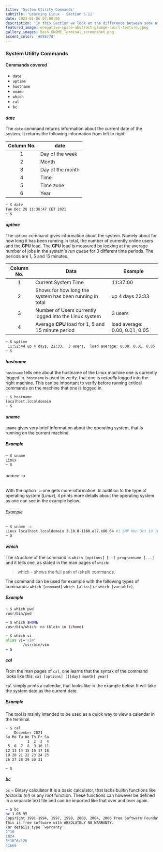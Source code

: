 ```yaml
---
title: 'System Utility Commands'
subtitle: 'Learning Linux - Section 5.11'
date: 2022-01-06 07:00:00
description: 'In this Section we look at the difference between some of the popular Directory Services out there. E.g. Active Directory, LDAP, IDM, WinBIND, OpenLDAP.'
featured_image: enegative-space-abstract-grunge-swirl-texture.jpeg
gallery_images: Bash_GNOME_Terminal_screenshot.png
accent_color: '#08877d'
---
```


### System Utility Commands

#### Commands covered

- `date`
- `uptime`
- `hostname`
- `uname`
- `which`
- `cal`
- `bc`

#### *date*

The `date` command returns information about the current date of the system. 
It returns the following information from left to right:


| Column No. | date             |
|:----------:|------------------|
| 1          | Day of the week  |
| 2          | Month            |
| 3          | Day of the month |
| 4          | Time             |
| 5          | Time zone        |
 | 6          | Year             |


```bash
~ $ date
Tue Dec 28 11:38:47 CET 2021
~ $ 
```


#### *uptime*

The `uptime` command gives information about the system. Namely about for how long it has been running in total, the number of currently online users and the **CPU** load. The **CPU** load is measured by looking at the average number of jobs in the system's *run queue* for 3 different time periods. The periods are 1, 5 and 15 minutes.


| Column No. | Data                                                    | Example                        |
|:----------:|---------------------------------------------------------|--------------------------------|
| 1          | Current System Time                                     | 11:37:00                       |
| 2          | Shows for how long the system has been running in total | up 4 days 22:33                |
| 3          | Number of Users currently logged into the Linux system  | 3 users                        |
| 4          | Average **CPU** load for 1, 5 and 15 minute period      | load average: 0.00, 0.01, 0.05 |


```bash
~ $ uptime
 11:52:44 up 4 days, 22:33,  3 users,  load average: 0.00, 0.01, 0.05
~ $ 
```

#### *hostname*

`hostname` tells one about the hostname of the Linux machine one is currently logged in.
`hostname` is used to verify, that one is *actually* logged into the right machine. This can be important to verify before running critical commands on the machine that one is logged in. 

```bash
~ $ hostname
localhost.localdomain
~ $ 
```


#### *uname*

`uname` gives very brief information about the operating system, that is running on the current machine.

##### Example


```bash
~ $ uname
Linux
~ $ 
```


###### *uname -a*


With the option `-a` one gets more information. In addition to the type of operating system (*Linux*), it prints more details 
about the operating system as one can see in the example below.


###### Example


```bash
~ $ uname -a
Linux localhost.localdomain 3.10.0-1160.el7.x86_64 #1 SMP Mon Oct 19 16:18:59 UTC 2020 x86_64 x86_64 x86_64 GNU/Linux
~ $ 
```


#### *which*

The structure of the command is `which [options] [--] programname [...]` and it tells one, as stated in the man pages of `which`:

> which - shows the full path of (shell) commands.

The command can be used for example with the following types of commands: `which [command]` `which [alias]` or `which [variable]`.

##### Example


```bash
~ $ which pwd
/usr/bin/pwd

~ $ which $HOME
/usr/bin/which: no tklein in (/home)

~ $ which vi
alias vi='vim'
        /usr/bin/vim
~ $ 
```


#### *cal*

From the man pages of `cal`, one learns that the syntax of the command looks like this: `cal [options] [[[day] month] year]`

`cal` simply prints a calendar, that looks like in the example below. It will take the system date as the current date.

##### Example

The tool is mainly intended to be used as a quick way to view a calendar in the terminal.


```bash
~ $ cal
    December 2021   
Su Mo Tu We Th Fr Sa
          1  2  3  4
 5  6  7  8  9 10 11
12 13 14 15 16 17 18
19 20 21 22 23 24 25
26 27 28 29 30 31

~ $ 
```


#### *bc*

`bc` = Binary calculator
It is a basic calculator, that lacks builtin functions like *factorial (n!)* or any *root* function. These functions can however be defined in a separate text file and can be imported like that over and over again.


```bash
~ $ bc
bc 1.06.95
Copyright 1991-1994, 1997, 1998, 2000, 2004, 2006 Free Software Foundation, Inc.
This is free software with ABSOLUTELY NO WARRANTY.
For details type `warranty'. 
2^10
1024
5*10^6/120
41666
```
